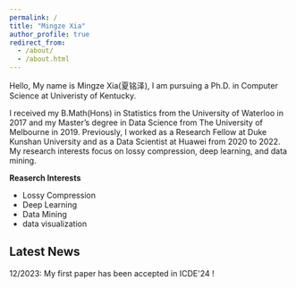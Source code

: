 ```yaml
---
permalink: /
title: "Mingze Xia"
author_profile: true
redirect_from: 
  - /about/
  - /about.html
---
```


Hello, My name is Mingze Xia(夏铭泽), I am pursuing a Ph.D. in Computer Science at Univeristy of Kentucky.

I received my B.Math(Hons) in Statistics from the University of Waterloo in 2017 and my Master’s degree in Data Science from The University of Melbourne in 2019. Previously, I worked as a Research Fellow at Duke Kunshan University and as a Data Scientist at Huawei from 2020 to 2022. My research interests focus on lossy compression, deep learning, and data mining.

**Reaserch Interests**

- Lossy Compression
- Deep Learning
- Data Mining
- data visualization



Latest News
------
12/2023: My first paper has been accepted in ICDE'24 !



